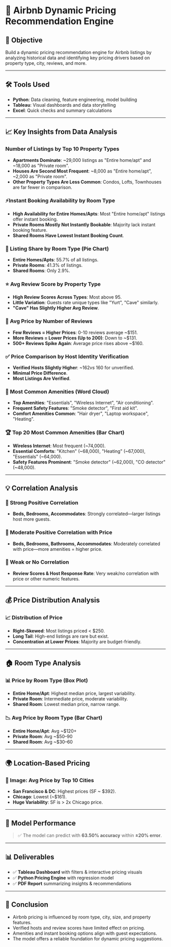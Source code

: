 # 🏡 Airbnb Dynamic Pricing Recommendation Engine

## 📌 Objective  
Build a dynamic pricing recommendation engine for Airbnb listings by analyzing historical data and identifying key pricing drivers based on property type, city, reviews, and more.

---

## 🛠️ Tools Used  
- **Python**: Data cleaning, feature engineering, model building  
- **Tableau**: Visual dashboards and data storytelling  
- **Excel**: Quick checks and summary calculations

---

## 📈 Key Insights from Data Analysis

### Number of Listings by Top 10 Property Types
- **Apartments Dominate**: ~29,000 listings as "Entire home/apt" and ~18,000 as "Private room".
- **Houses Are Second Most Frequent**: ~8,000 as "Entire home/apt", ~2,000 as "Private room".
- **Other Property Types Are Less Common**: Condos, Lofts, Townhouses are far fewer in comparison.

### ⚡Instant Booking Availability by Room Type
- **High Availability for Entire Homes/Apts**: Most "Entire home/apt" listings offer instant booking.
- **Private Rooms Mostly Not Instantly Bookable**: Majority lack instant booking feature.
- **Shared Rooms Have Lowest Instant Booking Count**.

### 🧁 Listing Share by Room Type (Pie Chart)
- **Entire Homes/Apts**: 55.7% of all listings.
- **Private Rooms**: 41.3% of listings.
- **Shared Rooms**: Only 2.9%.

### ⭐ Avg Review Score by Property Type
- **High Review Scores Across Types**: Most above 95.
- **Little Variation**: Guests rate unique types like "Yurt", "Cave" similarly.
- **"Cave" Has Slightly Higher Avg Review**.

### 💬 Avg Price by Number of Reviews
- **Few Reviews = Higher Prices**: 0-10 reviews average ~$151.
- **More Reviews = Lower Prices (Up to 200)**: Down to ~$131.
- **500+ Reviews Spike Again**: Average price rises above ~$160.

### ✅  Price Comparison by Host Identity Verification
- **Verified Hosts Slightly Higher**: ~$162 vs ~$160 for unverified.
- **Minimal Price Difference**.
- **Most Listings Are Verified**.

### 🧳 Most Common Amenities (Word Cloud)
- **Top Amenities**: "Essentials", "Wireless Internet", "Air conditioning".
- **Frequent Safety Features**: "Smoke detector", "First aid kit".
- **Comfort Amenities Common**: "Hair dryer", "Laptop workspace", "Heating".

### 🏆 Top 20 Most Common Amenities (Bar Chart)
- **Wireless Internet**: Most frequent (~74,000).
- **Essential Comforts**: "Kitchen" (~68,000), "Heating" (~67,000), "Essentials" (~64,000).
- **Safety Features Prominent**: "Smoke detector" (~62,000), "CO detector" (~48,000).

---

## 💡 Correlation Analysis

### 📌 Strong Positive Correlation
- **Beds, Bedrooms, Accommodates**: Strongly correlated—larger listings host more guests.

### 📌 Moderate Positive Correlation with Price
- **Beds, Bedrooms, Bathrooms, Accommodates**: Moderately correlated with price—more amenities = higher price.

### 📌 Weak or No Correlation
- **Review Scores & Host Response Rate**: Very weak/no correlation with price or other numeric features.

---

## 💰 Price Distribution Analysis

### 📈 Distribution of Price
- **Right-Skewed**: Most listings priced < $250.
- **Long Tail**: High-end listings are rare but exist.
- **Concentration at Lower Prices**: Majority are budget-friendly.

---

## 🏠 Room Type Analysis

### 📊 Price by Room Type (Box Plot)
- **Entire Home/Apt**: Highest median price, largest variability.
- **Private Room**: Intermediate price, moderate variability.
- **Shared Room**: Lowest median price, narrow range.

### 📉 Avg Price by Room Type (Bar Chart)
- **Entire Home/Apt**: Avg ~$120+
- **Private Room**: Avg ~$50–90
- **Shared Room**: Avg ~$30–60

---

## 🌍 Location-Based Pricing

### 📍 Image: Avg Price by Top 10 Cities
- **San Francisco & DC**: Highest prices (SF ~ $392).
- **Chicago**: Lowest (~$161).
- **Huge Variability**: SF is > 2x Chicago price.

---

## 🤖 Model Performance

> ✅ The model can predict with **63.50% accuracy** within **±20% error**.

---

## 📊 Deliverables
- ✅ **Tableau Dashboard** with filters & interactive pricing visuals  
- ✅ **Python Pricing Engine** with regression model  
- ✅ **PDF Report** summarizing insights & recommendations

---

## 🧭 Conclusion
- Airbnb pricing is influenced by room type, city, size, and property features.
- Verified hosts and review scores have limited effect on pricing.
- Amenities and instant booking options align with guest expectations.
- The model offers a reliable foundation for dynamic pricing suggestions.
